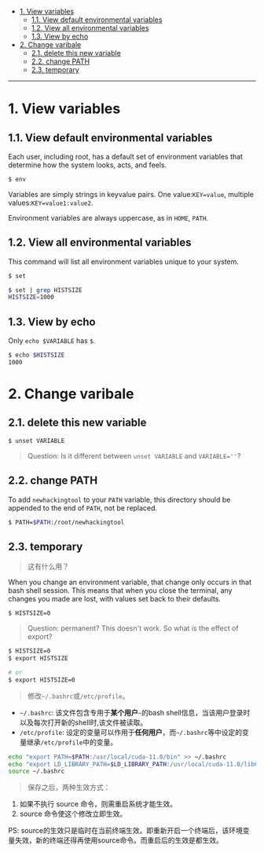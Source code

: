 - [1. View variables](#1-view-variables)
  - [1.1. View default environmental variables](#11-view-default-environmental-variables)
  - [1.2. View all environmental variables](#12-view-all-environmental-variables)
  - [1.3. View by echo](#13-view-by-echo)
- [2. Change varibale](#2-change-varibale)
  - [2.1. delete this new variable](#21-delete-this-new-variable)
  - [2.2. change PATH](#22-change-path)
  - [2.3. temporary](#23-temporary)

---

# 1. View variables
## 1.1. View default environmental variables
Each user, including root, has a default set of environment variables that determine how the system looks, acts, and feels.
```bash
$ env
```
Variables are simply strings in key­value pairs. One value:`KEY=value`, multiple values:`KEY=value1:value2`.

Environment variables are always uppercase, as in `HOME`, `PATH`.
## 1.2. View all environmental variables
This command will list all environment variables unique to your system.
```bash
$ set
```
```bash
$ set | grep HISTSIZE
HISTSIZE=1000
```

## 1.3. View by echo

Only `echo $VARIABLE` has `$`.
```bash
$ echo $HISTSIZE
1000
```

# 2. Change varibale

## 2.1. delete this new variable
```bash
$ unset VARIABLE
```
> Question: Is it different between `unset VARIABLE` and `VARIABLE=''`?


## 2.2. change PATH
To add `newhackingtool` to your `PATH` variable, this directory should be appended to the end of `PATH`, not be replaced.
```bash
$ PATH=$PATH:/root/newhackingtool
```

## 2.3. temporary

> 这有什么用？


When you change an environment variable, that change only occurs in that bash shell session. This means that when you close the terminal, any changes you made are lost, with values set back to their defaults.
```bash
$ HISTSIZE=0
```
> Question: permanent? This doesn't work. So what is the effect of export?
```bash
$ HISTSIZE=0
$ export HISTSIZE

# or
$ export HISTSIZE=0
```

> 修改`~/.bashrc`或`/etc/profile`。

- `~/.bashrc`:
  该文件包含专用于**某个用户**`~`的bash shell信息，当该用户登录时以及每次打开新的shell时,该文件被读取。
- `/etc/profile`:
  设定的变量可以作用于**任何用户**，而`~/.bashrc`等中设定的变量继承`/etc/profile`中的变量。


```bash
echo "export PATH=$PATH:/usr/local/cuda-11.0/bin" >> ~/.bashrc
echo "export LD_LIBRARY_PATH=$LD_LIBRARY_PATH:/usr/local/cuda-11.0/lib64" >> ~/.bashrc
source ~/.bashrc
```

> 保存之后，两种生效方式：

1. 如果不执行 source 命令，则需重启系统才能生效。
2. source 命令使这个修改立即生效。
  
PS: source的生效只是临时在当前终端生效。即重新开启一个终端后，该环境变量失效，新的终端还得再使用source命令。而重启后的生效是都生效。